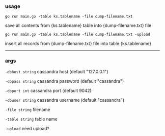 ### usage
`go run main.go -table ks.tablename -file dump-filename.txt`

save all contents from {ks.tablename} table into {dump-filename.txt} file


`go run main.go -table ks.tablename -file dump-filename.txt -upload`

insert all records from {dump-filename.txt} file into table {ks.tablename}

***
### args

`-dbhost string` cassandra host (default "127.0.0.1")

`-dbpass string` cassandra password (default "cassandra")

`-dbport int` cassandra port (default 9042)

`-dbuser string` cassandra username (default "cassandra")

`-file string` filename

`-table string` table name

`-upload` need upload?
